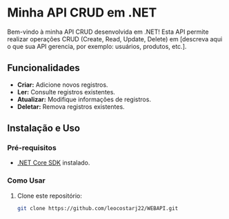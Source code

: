 # Minha API CRUD em .NET

Bem-vindo à minha API CRUD desenvolvida em .NET! Esta API permite realizar operações CRUD (Create, Read, Update, Delete) em [descreva aqui o que sua API gerencia, por exemplo: usuários, produtos, etc.].

## Funcionalidades

- **Criar:** Adicione novos registros.
- **Ler:** Consulte registros existentes.
- **Atualizar:** Modifique informações de registros.
- **Deletar:** Remova registros existentes.

## Instalação e Uso

### Pré-requisitos

- [.NET Core SDK](https://dotnet.microsoft.com/download) instalado.

### Como Usar

1. Clone este repositório:
   ```bash
   git clone https://github.com/leocostarj22/WEBAPI.git

